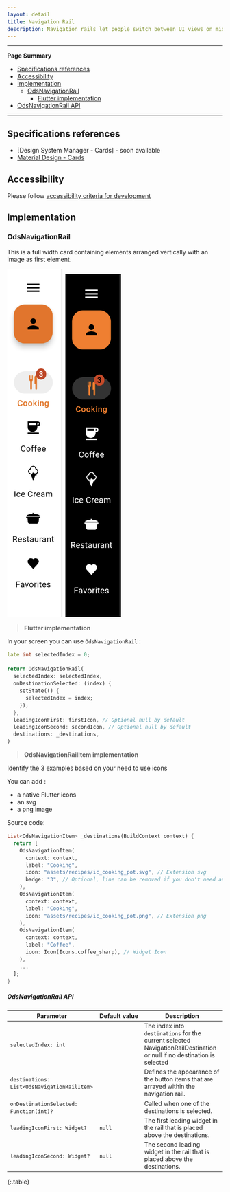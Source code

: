 ```yaml
---
layout: detail
title: Navigation Rail
description: Navigation rails let people switch between UI views on mid-sized devices.
---
```


---

**Page Summary**

* [Specifications references](#specifications-references)
* [Accessibility](#accessibility)
* [Implementation](#implementation)
    * [OdsNavigationRail](#odsnavigationrail)
        * [Flutter implementation](#flutter-implementation)
* [OdsNavigationRail API](#odsnavigationrail-api)

---

## Specifications references

- [Design System Manager - Cards] - soon available
- [Material Design - Cards](https://m3.material.io/components/navigation-rail/)

## Accessibility

Please follow [accessibility criteria for development](https://m3.material.io/components/navigation-rail/accessibility)

## Implementation

### OdsNavigationRail

This is a full width card containing elements arranged vertically with an image as first element.

  ![Navigation rail light](images/navigation_rail_light.png) ![Navigation dark](images/navigation_rail_dark.png)

> **Flutter implementation**

In your screen you can use `OdsNavigationRail` :

```dart
late int selectedIndex = 0;

return OdsNavigationRail(
  selectedIndex: selectedIndex,
  onDestinationSelected: (index) {
    setState(() {
      selectedIndex = index;
    });
  },
  leadingIconFirst: firstIcon, // Optional null by default
  leadingIconSecond: secondIcon, // Optional null by default
  destinations: _destinations,
)
```

> **OdsNavigationRailItem implementation**

Identify the 3 examples based on your need to use icons

You can add :
- a native Flutter icons
- an svg
- a png image

Source code:

```dart
List<OdsNavigationItem> _destinations(BuildContext context) {
  return [
    OdsNavigationItem(
      context: context,
      label: "Cooking",
      icon: "assets/recipes/ic_cooking_pot.svg", // Extension svg
      badge: "3", // Optional, line can be removed if you don't need any badge
    ),
    OdsNavigationItem(
      context: context,
      label: "Cooking",
      icon: "assets/recipes/ic_cooking_pot.png", // Extension png
    ),
    OdsNavigationItem(
      context: context,
      label: "Coffee",
      icon: Icon(Icons.coffee_sharp), // Widget Icon
    ),
    ...
  ];
}
```

##### OdsNavigationRail API

Parameter | Default&nbsp;value | Description
-- | -- | --
`selectedIndex: int` | | The index into `destinations` for the current selected NavigationRailDestination or null if no destination is selected
`destinations: List<OdsNavigationRailItem>` | | Defines the appearance of the button items that are arrayed within the navigation rail.
`onDestinationSelected: Function(int)?` | | Called when one of the destinations is selected.
`leadingIconFirst: Widget?` | `null` | The first leading widget in the rail that is placed above the destinations.
`leadingIconSecond: Widget?` | `null` | The second leading widget in the rail that is placed above the destinations.
{:.table}
